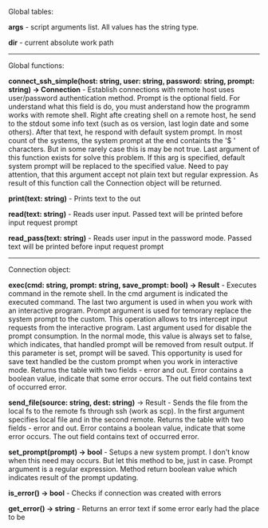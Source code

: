 Global tables:

**args** - script arguments list. All values has the string type.

**dir** - current absolute work path

-------------------------------------------

Global functions:

**connect_ssh_simple(host: string, user: string, password: string, prompt: string) -> Connection** - Establish connections with remote host uses user/password authentication method. Prompt is the optional field. For understand what this field is do, you must anderstand how the programm works with remote shell. Right afte creating shell on a remote host, he send to the stdout some info text (such as os version, last login date and some others). After that text, he respond with default system prompt. In most count of the systems, the system prompt at the end containts the '$ ' characters. But in some rarely case this is may be not true. Last argument of this function exists for solve this problem. If this arg is specified, default system prompt will be replaced to the specified value. Need to pay attention, that this argument accept not plain text but regular expression. As result of this function call the Connection object will be returned.

**print(text: string)** - Prints text to the out

**read(text: string)** - Reads user input. Passed text will be printed before input request prompt

**read_pass(text: string)** - Reads user input in the password mode. Passed text will be printed before input request prompt

-------------------------------------------

Connection object:

**exec(cmd: string, prompt: string, save_prompt: bool) -> Result** - Executes command in the remote shell. In the cmd argument is indicated the executed command. The last two argument is used in when you work with an interactive program. Prompt argument is used for temorary replace the system prompt to the custom. This operation allows to trs intercept input requests from the interactive program. Last argument used for disable the prompt consumption. In the normal mode, this value is always set to false, which indicates, that handled prompt will be removed from result output. If this parameter is set, prompt will be saved. This opportunity is used for save text handled be the custom prompt when you work in interactive mode. Returns the table with two fields - error and out. Error contains a boolean value, indicate that some error occurs. The out field contains text of occurred error.

**send_file(source: string, dest: string)** -> Result - Sends the file from the local fs to the remote fs through ssh (work as scp). In the first argument specifies local file and in the second  remote. Returns the table with two fields - error and out. Error contains a boolean value, indicate that some error occurs. The out field contains text of occurred error.

**set_prompt(prompt) -> bool** - Setups a new system prompt. I don't know when this need may occurs. But let this method to be, just in case. Prompt argument is a regular expression. Method return boolean value which indicates result of the prompt updating.

**is_error() -> bool** - Checks if connection was created with errors

**get_error() -> string** - Returns an error text if some error early had the place to be